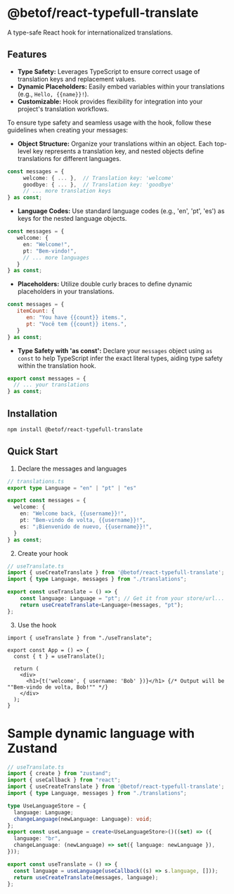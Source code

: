 # @betof/react-typefull-translate

A type-safe React hook for internationalized translations.

## Features

* **Type Safety:** Leverages TypeScript to ensure correct usage of translation keys and replacement values.
* **Dynamic Placeholders:** Easily embed variables within your translations (e.g., `Hello, {{name}}!`).
* **Customizable:**  Hook provides flexibility for integration into your project's translation workflows.

To ensure type safety and seamless usage with the hook, follow these guidelines when creating your messages:

* **Object Structure:**  Organize your translations within an object. Each top-level key represents a translation key, and nested objects define translations for different languages.

```typescript
const messages = {
     welcome: { ... },  // Translation key: 'welcome'
     goodbye: { ... },  // Translation key: 'goodbye'
     // ... more translation keys
} as const;
```
   
* **Language Codes:** Use standard language codes (e.g., 'en', 'pt', 'es')  as keys for the nested language objects.

```typescript
const messages = {
   welcome: {
     en: "Welcome!", 
     pt: "Bem-vindo!",
     // ... more languages
   }
} as const;
   ```

* **Placeholders:**  Utilize double curly braces to define dynamic placeholders in your translations.  

```javascript
const messages = {
   itemCount: {
      en: "You have {{count}} items.",
      pt: "Você tem {{count}} itens.",
   }
} as const;
```
   

* **Type Safety with 'as const':** Declare your `messages` object using `as const` to help TypeScript infer the exact literal types, aiding type safety within the translation hook.

```typescript
export const messages = {
  // ... your translations
} as const; 
```

## Installation

```bash
npm install @betof/react-typefull-translate
```

## Quick Start

1. Declare the messages and languages
```typescript
// translations.ts
export type Language = "en" | "pt" | "es"

export const messages = {
  welcome: {
    en: "Welcome back, {{username}}!",
    pt: "Bem-vindo de volta, {{username}}!",
    es: "¡Bienvenido de nuevo, {{username}}!",
  }
} as const;
```

2. Create your hook
```typescript
// useTranslate.ts
import { useCreateTranslate } from '@betof/react-typefull-translate';
import { type Language, messages } from "./translations";

export const useTranslate = () => {
    const language: Language = "pt"; // Get it from your store/url...
    return useCreateTranslate<Language>(messages, "pt");
};
```

3. Use the hook
```tsx
import { useTranslate } from "./useTranslate";

export const App = () => {
  const { t } = useTranslate();

  return (
    <div>
      <h1>{t('welcome', { username: 'Bob' })}</h1> {/* Output will be ""Bem-vindo de volta, Bob!"" */}
    </div>
  );
}
```

# Sample dynamic language with Zustand
```typescript
// useTranslate.ts
import { create } from "zustand";
import { useCallback } from "react";
import { useCreateTranslate } from '@betof/react-typefull-translate';
import { type Language, messages } from "./translations";

type UseLanguageStore = {
  language: Language;
  changeLanguage(newLanguage: Language): void;
};
export const useLanguage = create<UseLanguageStore>()((set) => ({
  language: "br",
  changeLanguage: (newLanguage) => set({ language: newLanguage }),
}));

export const useTranslate = () => {
  const language = useLanguage(useCallback((s) => s.language, []));
  return useCreateTranslate(messages, language);
};
```